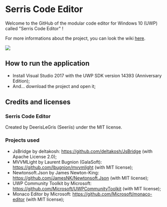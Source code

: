 # Serris Code Editor
Welcome to the GitHub of the modular code editor for Windows 10 (UWP) called "Serris Code Editor" !

For more informations about the project, you can look the wiki [here](https://github.com/Seeris/SerrisCodeEditor/wiki).

![](https://yoshilegris.files.wordpress.com/2017/06/pre-alpha_7.png)

## How to run the application

- Install Visual Studio 2017 with the UWP SDK version 14393 (Anniversary Edition);
- And... download the project and open it;

## Credits and licenses

### Serris Code Editor

Created by DeerisLeGris (Seeriis) under the MIT license.

### Projects used

- JsBridge by deltakosh: https://github.com/deltakosh/JsBridge (with Apache License 2.0);
- MVVMLight by Laurent Bugnion (GalaSoft): https://github.com/lbugnion/mvvmlight (with MIT license);
- Newtonsoft.Json by James Newton-King: https://github.com/JamesNK/Newtonsoft.Json (with MIT license);
- UWP Community Toolkit by Microsoft: https://github.com/Microsoft/UWPCommunityToolkit (with MIT license);
- Monaco Editor by Microsoft: https://github.com/Microsoft/monaco-editor (with MIT license);
